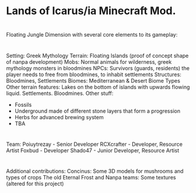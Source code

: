 # Lands of Icarus/ia Minecraft Mod.
#
Floating Jungle Dimension with several core elements to its gameplay:
#
Setting: Greek Mythology
Terrain: Floating Islands (proof of concept shape of nanpa development)
Mobs: Normal animals for wilderness, greek mythology monsters in bloodmines
NPCs: Survivors (guards, residents) the player needs to free from bloodmines, to inhabit settlements
Structures: Bloodmines, Settlements
Biomes: Mediterranean & Desert Biome Types
Other terrain features: Lakes on the bottom of islands with upwards flowing liquid. Settlements. Bloodmines.
Other stuff:
- Fossils
- Underground made of different stone layers that form a progression
- Herbs for advanced brewing system
- TBA


#
Team:
Poiuytrezay - Senior Developer
RCXcrafter - Developer, Resource Artist
Foxbud - Developer
Shado47 - Junior Developer, Resource Artist
#
Additional contributions:
Concinus: Some 3D models for mushrooms and types of crops
The old Eternal Frost and Nanpa teams: Some textures (altered for this project)

